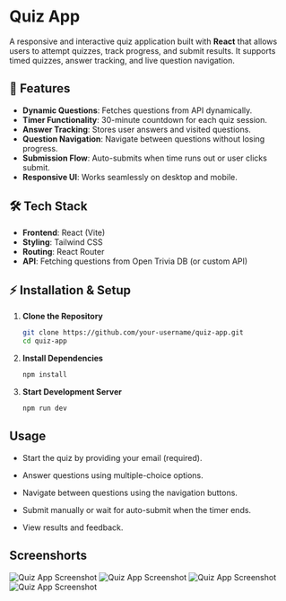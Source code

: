 # Quiz App

A responsive and interactive quiz application built with **React** that allows users to attempt quizzes, track progress, and submit results. It supports timed quizzes, answer tracking, and live question navigation.


## 🚀 Features

- **Dynamic Questions**: Fetches questions from API dynamically.
- **Timer Functionality**: 30-minute countdown for each quiz session.
- **Answer Tracking**: Stores user answers and visited questions.
- **Question Navigation**: Navigate between questions without losing progress.
- **Submission Flow**: Auto-submits when time runs out or user clicks submit.
- **Responsive UI**: Works seamlessly on desktop and mobile.


## 🛠️ Tech Stack

- **Frontend**: React (Vite)
- **Styling**: Tailwind CSS
- **Routing**: React Router
- **API**: Fetching questions from Open Trivia DB (or custom API)


## ⚡ Installation & Setup

1. **Clone the Repository**
   ```bash
   git clone https://github.com/your-username/quiz-app.git
   cd quiz-app

2. **Install Dependencies**
    ```bash
    npm install

3. **Start Development Server**
    ```bash
    npm run dev

## Usage
- Start the quiz by providing your email (required).

- Answer questions using multiple-choice options.

- Navigate between questions using the navigation buttons.

- Submit manually or wait for auto-submit when the timer ends.

- View results and feedback.

## Screenshorts
![Quiz App Screenshot](./public/1.png)
![Quiz App Screenshot](./public/2.png)
![Quiz App Screenshot](./public/3.png)
![Quiz App Screenshot](./public/4.png)


